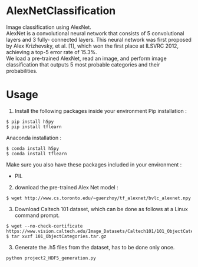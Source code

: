 # AlexNetClassification
Image classification using AlexNet.  
AlexNet is a convolutional neural network that consists of 5 convolutional layers and 3 fully- connected layers. This neural network was first proposed by Alex Krizhevsky, et al. [1], which won the first place at ILSVRC 2012, achieving a top-5 error rate of 15.3%.  
We load a pre-trained AlexNet, read an image, and perform image classification that outputs 5 most probable categories and their probabilities.



# Usage


1. Install the following packages inside your environment
Pip installation :  
```
$ pip install h5py
$ pip install tflearn
```

Anaconda installation :
```
$ conda install h5py
$ conda install tflearn
```

Make sure you also have these packages included in your environment :
* PIL

2. download the pre-trained Alex Net model :
```
$ wget http://www.cs.toronto.edu/~guerzhoy/tf_alexnet/bvlc_alexnet.npy
```

3. Download Caltech 101 dataset, which can be done as follows at a Linux command prompt.
```
$ wget --no-check-certificate https://www.vision.caltech.edu/Image_Datasets/Caltech101/101_ObjectCategories.tar.gz 
$ tar xvzf 101_ObjectCategories.tar.gz

```
3. Generate the .h5 files from the dataset, has to be done only once.
```
python project2_HDF5_generation.py
```

